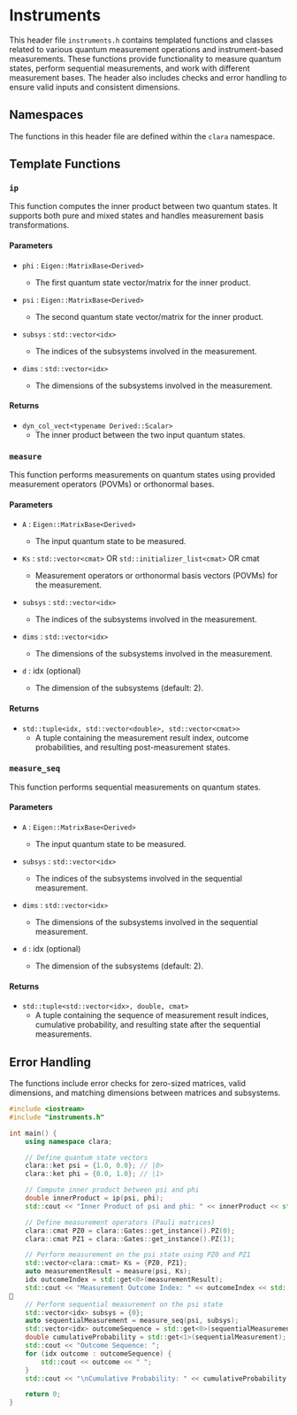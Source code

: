 # Instruments

This header file `instruments.h` contains templated functions and classes
related to various quantum measurement operations and instrument-based
measurements. These functions provide functionality to measure quantum states,
perform sequential measurements, and work with different measurement bases. The
header also includes checks and error handling to ensure valid inputs and
consistent dimensions.

## Namespaces

The functions in this header file are defined within the `clara` namespace.

## Template Functions

### `ip`

This function computes the inner product between two quantum states. It supports
both pure and mixed states and handles measurement basis transformations.

#### Parameters

- `phi` : `Eigen::MatrixBase<Derived>`

  - The first quantum state vector/matrix for the inner product.

- `psi` : `Eigen::MatrixBase<Derived>`

  - The second quantum state vector/matrix for the inner product.

- `subsys` : `std::vector<idx>`

  - The indices of the subsystems involved in the measurement.

- `dims` : `std::vector<idx>`
  - The dimensions of the subsystems involved in the measurement.

#### Returns

- `dyn_col_vect<typename Derived::Scalar>`
  - The inner product between the two input quantum states.

### `measure`

This function performs measurements on quantum states using provided measurement
operators (POVMs) or orthonormal bases.

#### Parameters

- `A` : `Eigen::MatrixBase<Derived>`

  - The input quantum state to be measured.

- `Ks` : `std::vector<cmat>` OR `std::initializer_list<cmat>` OR cmat

  - Measurement operators or orthonormal basis vectors (POVMs) for the
    measurement.

- `subsys` : `std::vector<idx>`

  - The indices of the subsystems involved in the measurement.

- `dims` : `std::vector<idx>`

  - The dimensions of the subsystems involved in the measurement.

- `d` : idx (optional)
  - The dimension of the subsystems (default: 2).

#### Returns

- `std::tuple<idx, std::vector<double>, std::vector<cmat>>`
  - A tuple containing the measurement result index, outcome probabilities, and
    resulting post-measurement states.

### `measure_seq`

This function performs sequential measurements on quantum states.

#### Parameters

- `A` : `Eigen::MatrixBase<Derived>`

  - The input quantum state to be measured.

- `subsys` : `std::vector<idx>`

  - The indices of the subsystems involved in the sequential measurement.

- `dims` : `std::vector<idx>`

  - The dimensions of the subsystems involved in the sequential measurement.

- `d` : idx (optional)
  - The dimension of the subsystems (default: 2).

#### Returns

- `std::tuple<std::vector<idx>, double, cmat>`
  - A tuple containing the sequence of measurement result indices, cumulative
    probability, and resulting state after the sequential measurements.

## Error Handling

The functions include error checks for zero-sized matrices, valid dimensions,
and matching dimensions between matrices and subsystems.

```cpp title=instruments_exampl.cpp
#include <iostream>
#include "instruments.h"

int main() {
    using namespace clara;

    // Define quantum state vectors
    clara::ket psi = {1.0, 0.0}; // |0>
    clara::ket phi = {0.0, 1.0}; // |1>

    // Compute inner product between psi and phi
    double innerProduct = ip(psi, phi);
    std::cout << "Inner Product of psi and phi: " << innerProduct << std::endl;

    // Define measurement operators (Pauli matrices)
    clara::cmat PZ0 = clara::Gates::get_instance().PZ(0);
    clara::cmat PZ1 = clara::Gates::get_instance().PZ(1);

    // Perform measurement on the psi state using PZ0 and PZ1
    std::vector<clara::cmat> Ks = {PZ0, PZ1};
    auto measurementResult = measure(psi, Ks);
    idx outcomeIndex = std::get<0>(measurementResult);
    std::cout << "Measurement Outcome Index: " << outcomeIndex << std::endl;

    // Perform sequential measurement on the psi state
    std::vector<idx> subsys = {0};
    auto sequentialMeasurement = measure_seq(psi, subsys);
    std::vector<idx> outcomeSequence = std::get<0>(sequentialMeasurement);
    double cumulativeProbability = std::get<1>(sequentialMeasurement);
    std::cout << "Outcome Sequence: ";
    for (idx outcome : outcomeSequence) {
        std::cout << outcome << " ";
    }
    std::cout << "\nCumulative Probability: " << cumulativeProbability << std::endl;

    return 0;
}
```
